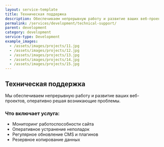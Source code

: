 ```yaml
---
layout: service-template
title: Техническая поддержка
description: Обеспечиваем непрерывную работу и развитие ваших веб-проектов, оперативно решая возникающие проблемы.
permalink: /services/development/technical-support/
parent: development
category: development
service-type: Development
example_images:
  - /assets/images/projects/11.jpg
  - /assets/images/projects/12.jpg
  - /assets/images/projects/13.jpg
  - /assets/images/projects/14.jpg
  - /assets/images/projects/15.jpg
---
```


## Техническая поддержка

Мы обеспечиваем непрерывную работу и развитие ваших веб-проектов, оперативно решая возникающие проблемы.

### Что включает услуга:
- Мониторинг работоспособности сайта
- Оперативное устранение неполадок
- Регулярное обновление CMS и плагинов
- Резервное копирование данных
